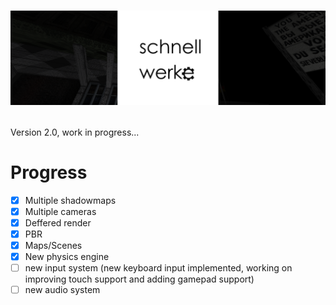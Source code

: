 # <p align="center"> <img src="https://github.com/VitionVlad/schnellwerke/blob/main/assets/logo_long.png"> </p>
Version 2.0, work in progress...
# Progress  
- [x] Multiple shadowmaps
- [x] Multiple cameras  
- [x] Deffered render  
- [x] PBR
- [x] Maps/Scenes
- [x] New physics engine  
- [ ] new input system (new keyboard input implemented, working on improving touch support and adding gamepad support)
- [ ] new audio system
